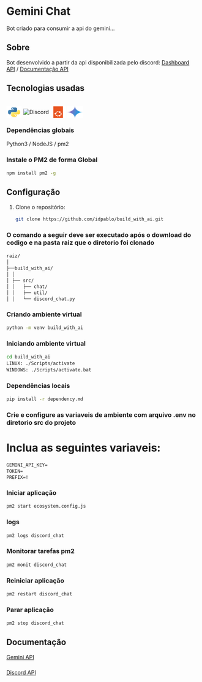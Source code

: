 # Gemini Chat
 Bot criado para consumir a api do gemini...
 
## Sobre

 Bot desenvolvido a partir da api disponibilizada pelo discord:
 [Dashboard API](https://discord.com/developers/applications) / [Documentação API](https://discord.com/developers/docs/intro)
 
## Tecnologias usadas

<div style="display: inline_block"><br>
  <img align="center" alt="Python" height="30" width="40" src="https://raw.githubusercontent.com/devicons/devicon/master/icons/python/python-original.svg">
  <img align="center" alt="Discord" height="30" width="40" src="https://www.svgrepo.com/show/452188/discord.svg">
  <img align="center" alt="Ubuntu" height="30" width="40" src="https://github.com/devicons/devicon/blob/master/icons/ubuntu/ubuntu-plain.svg">
  <img align="center" alt="Ubuntu" height="30" width="40" src="https://github.com/idpablo/build_with_ai/blob/main/img/google-gemini-icon.svg">
</div>

### Dependências globais
Python3 / NodeJS / pm2

### Instale o PM2 de forma Global

```bash
npm install pm2 -g
```

## Configuração

1. Clone o repositório:

   ```bash
   git clone https://github.com/idpablo/build_with_ai.git
   
### O comando a seguir deve ser executado após o download do codigo e na pasta raiz que o diretorio foi clonado

```
raiz/
│
├──build_with_ai/
│ │
│ ├── src/
│ │   ├── chat/
│ │   ├── util/
│ │   └── discord_chat.py
```

### Criando ambiente virtual

```bash
python -m venv build_with_ai
```
### Iniciando ambiente virtual

```bash
cd build_with_ai
LINUX: ./Scripts/activate
WINDOWS: ./Scripts/activate.bat
```

### Dependências locais

```bash
pip install -r dependency.md
```
### Crie e configure as variaveis de ambiente com arquivo .env no diretorio src do projeto

# Inclua as seguintes variaveis:

```
GEMINI_API_KEY=
TOKEN=
PREFIX=!
```

### Iniciar aplicação

```bash
pm2 start ecosystem.config.js
```

### logs

```bash
pm2 logs discord_chat
```

### Monitorar tarefas pm2

```bash
pm2 monit discord_chat
```

### Reiniciar aplicação

```bash
pm2 restart discord_chat
```

### Parar aplicação

```bash
pm2 stop discord_chat
```

## Documentação

[Gemini API](https://ai.google.dev/gemini-api/docs?hl=pt-br)
###
[Discord API](https://discord.com/developers/docs/intro)

